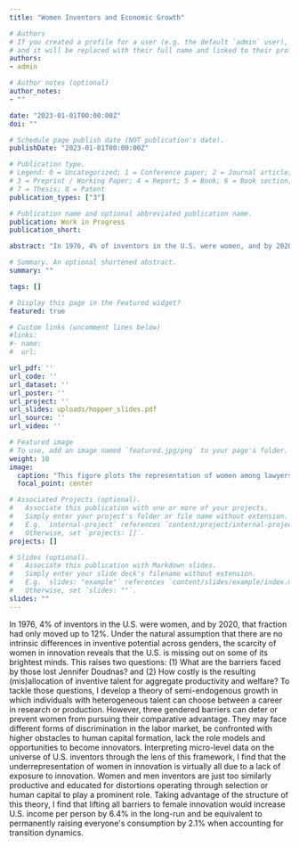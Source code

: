 ```yaml
---
title: "Women Inventors and Economic Growth"

# Authors
# If you created a profile for a user (e.g. the default `admin` user), write the username (folder name) here
# and it will be replaced with their full name and linked to their profile.
authors:
- admin

# Author notes (optional)
author_notes:
- ""

date: "2023-01-01T00:00:00Z"
doi: ""

# Schedule page publish date (NOT publication's date).
publishDate: "2023-01-01T00:00:00Z"

# Publication type.
# Legend: 0 = Uncategorized; 1 = Conference paper; 2 = Journal article;
# 3 = Preprint / Working Paper; 4 = Report; 5 = Book; 6 = Book section;
# 7 = Thesis; 8 = Patent
publication_types: ["3"]

# Publication name and optional abbreviated publication name.
publication: Work in Progress
publication_short:

abstract: "In 1976, 4% of inventors in the U.S. were women, and by 2020, that fraction had only moved up to 12%. Under the natural assumption that there are no intrinsic differences in inventive potential across genders, the scarcity of women in innovation reveals that the U.S. is missing out on some of its brightest minds. This raises two questions: (1) What are the barriers faced by those lost Jennifer Doudnas? and (2) How costly is the resulting (mis)allocation of inventive talent for aggregate productivity and welfare? To tackle those questions, I develop a theory of semi-endogenous growth in which individuals with heterogeneous talent can choose between a career in research or production. However, three gendered barriers can deter or prevent women from pursuing their comparative advantage. They may face different forms of discrimination in the labor market, be confronted with higher obstacles to human capital formation, lack the role models and opportunities to become innovators. Interpreting micro-level data on the universe of U.S. inventors through the lens of this framework, I find that the underrepresentation of women in innovation is virtually all due to a lack of exposure to innovation. Women and men inventors are just too similarly productive and educated for distortions operating through selection or human capital to play a prominent role. Taking advantage of the structure of this theory, I find that lifting all barriers to female innovation would increase U.S. income per person by 6.4% in the long-run and be equivalent to permanently raising everyone's consumption by 2.1% when accounting for transition dynamics."

# Summary. An optional shortened abstract.
summary: ""

tags: []

# Display this page in the Featured widget?
featured: true

# Custom links (uncomment lines below)
#links:
#- name:
#  url:

url_pdf: ''
url_code: ''
url_dataset: ''
url_poster: ''
url_project: ''
url_slides: uploads/hopper_slides.pdf
url_source: ''
url_video: ''

# Featured image
# To use, add an image named `featured.jpg/png` to your page's folder.
weight: 10
image:
  caption: "This figure plots the representation of women among lawyers, doctors, engineers and inventors over the last 50 years."
  focal_point: center

# Associated Projects (optional).
#   Associate this publication with one or more of your projects.
#   Simply enter your project's folder or file name without extension.
#   E.g. `internal-project` references `content/project/internal-project/index.md`.
#   Otherwise, set `projects: []`.
projects: []

# Slides (optional).
#   Associate this publication with Markdown slides.
#   Simply enter your slide deck's filename without extension.
#   E.g. `slides: "example"` references `content/slides/example/index.md`.
#   Otherwise, set `slides: ""`.
slides: ""
---
```


In 1976, 4% of inventors in the U.S. were women, and by 2020, that fraction had only moved up to 12%. Under the natural assumption that there are no intrinsic differences in inventive potential across genders, the scarcity of women in innovation reveals that the U.S. is missing out on some of its brightest minds. This raises two questions: (1) What are the barriers faced by those lost Jennifer Doudnas? and (2) How costly is the resulting (mis)allocation of inventive talent for aggregate productivity and welfare? To tackle those questions, I develop a theory of semi-endogenous growth in which individuals with heterogeneous talent can choose between a career in research or production. However, three gendered barriers can deter or prevent women from pursuing their comparative advantage. They may face different forms of discrimination in the labor market, be confronted with higher obstacles to human capital formation, lack the role models and opportunities to become innovators. Interpreting micro-level data on the universe of U.S. inventors through the lens of this framework, I find that the underrepresentation of women in innovation is virtually all due to a lack of exposure to innovation. Women and men inventors are just too similarly productive and educated for distortions operating through selection or human capital to play a prominent role. Taking advantage of the structure of this theory, I find that lifting all barriers to female innovation would increase U.S. income per person by 6.4% in the long-run and be equivalent to permanently raising everyone's consumption by 2.1% when accounting for transition dynamics.
